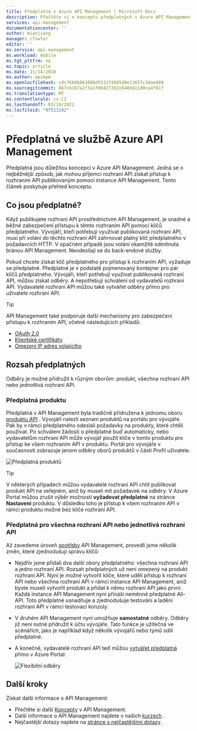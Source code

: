 ```yaml
---
title: Předplatná v Azure API Management | Microsoft Docs
description: Přečtěte si o konceptu předplatných v Azure API Management. Příjemci získají přístup k rozhraním API pomocí předplatných v Azure API Management.
services: api-management
documentationcenter: ''
author: miaojiang
manager: cfowler
editor: ''
ms.service: api-management
ms.workload: mobile
ms.tgt_pltfrm: na
ms.topic: article
ms.date: 11/14/2018
ms.author: apimpm
ms.openlocfilehash: cdc7668b06308bd5532f4885d0e1365fc34ae989
ms.sourcegitcommit: 867cb1b7a1f3a1f0b427282c648d411d0ca4f81f
ms.translationtype: MT
ms.contentlocale: cs-CZ
ms.lasthandoff: 03/19/2021
ms.locfileid: "97511242"
---
```

# <a name="subscriptions-in-azure-api-management"></a>Předplatná ve službě Azure API Management

Předplatná jsou důležitou koncepcí v Azure API Management. Jedná se o nejběžnější způsob, jak mohou příjemci rozhraní API získat přístup k rozhraním API publikovaným pomocí instance API Management. Tento článek poskytuje přehled konceptu.

## <a name="what-are-subscriptions"></a>Co jsou předplatné?

Když publikujete rozhraní API prostřednictvím API Management, je snadné a běžné zabezpečení přístupu k těmto rozhraním API pomocí klíčů předplatného. Vývojáři, kteří potřebují využívat publikovaná rozhraní API, musí při volání do těchto rozhraní API zahrnovat platný klíč předplatného v požadavcích HTTP. V opačném případě jsou volání okamžitě odmítnuta bránou API Management. Neodesílají se do back-endové služby.

Pokud chcete získat klíč předplatného pro přístup k rozhraním API, vyžaduje se předplatné. Předplatné je v podstatě pojmenovaný kontejner pro pár klíčů předplatného. Vývojáři, kteří potřebují využívat publikovaná rozhraní API, můžou získat odběry. A nepotřebují schválení od vydavatelů rozhraní API. Vydavatelé rozhraní API můžou také vytvářet odběry přímo pro uživatele rozhraní API.

> [!TIP]
> API Management také podporuje další mechanismy pro zabezpečení přístupu k rozhraním API, včetně následujících příkladů:
> - [OAuth 2.0](api-management-howto-protect-backend-with-aad.md)
> - [Klientské certifikáty](api-management-howto-mutual-certificates-for-clients.md)
> - [Omezení IP adres volajícího](./api-management-access-restriction-policies.md#RestrictCallerIPs)

## <a name="scope-of-subscriptions"></a>Rozsah předplatných

Odběry je možné přidružit k různým oborům: produkt, všechna rozhraní API nebo jednotlivá rozhraní API.

### <a name="subscriptions-for-a-product"></a>Předplatná produktu

Předplatná v API Management byla tradičně přidružena k jednomu oboru [produktu API](api-management-terminology.md) . Vývojáři nalezli seznam produktů na portálu pro vývojáře. Pak by v rámci předplatného odeslali požadavky na produkty, které chtěli používat. Po schválení žádosti o předplatné buď automaticky, nebo vydavatelům rozhraní API může vývojář použít klíče v tomto produktu pro přístup ke všem rozhraním API v produktu. Portál pro vývojáře v současnosti zobrazuje jenom odběry oborů produktů v části Profil uživatele. 

![Předplatná produktů](./media/api-management-subscriptions/product-subscription.png)

> [!TIP]
> V některých případech můžou vydavatelé rozhraní API chtít publikovat produkt API na veřejném, aniž by museli mít požadavek na odběry. V Azure Portal můžou zrušit výběr možnosti **vyžadovat předplatné** na stránce **Nastavení** produktu. V důsledku toho je přístup k všem rozhraním API v rámci produktu možné bez klíče rozhraní API.

### <a name="subscriptions-for-all-apis-or-an-individual-api"></a>Předplatná pro všechna rozhraní API nebo jednotlivá rozhraní API

Až zavedeme úroveň [spotřeby](https://aka.ms/apimconsumptionblog) API Management, provedli jsme několik změn, které zjednodušují správu klíčů:
- Nejdřív jsme přidali dva další obory předplatného: všechna rozhraní API a jedno rozhraní API. Rozsah předplatných už není omezený na produkt rozhraní API. Nyní je možné vytvořit klíče, které udělí přístup k rozhraní API nebo všechna rozhraní API v rámci instance API Management, aniž byste museli vytvořit produkt a přidat k němu rozhraní API jako první. Každá instance API Management nyní přináší neměnné předplatné All-API. Toto předplatné usnadňuje a zjednodušuje testování a ladění rozhraní API v rámci testovací konzoly.

- V druhém API Management nyní umožňuje **samostatné** odběry. Odběry již není nutné přidružit k účtu vývojáře. Tato funkce je užitečná ve scénářích, jako je například když několik vývojářů nebo týmů sdílí předplatné.

- A konečně, vydavatelé rozhraní API teď můžou [vytvářet předplatná](api-management-howto-create-subscriptions.md) přímo v Azure Portal:

    ![Flexibilní odběry](./media/api-management-subscriptions/flexible-subscription.png)

## <a name="next-steps"></a>Další kroky
Získat další informace o API Management:

+ Přečtěte si další [Koncepty](api-management-terminology.md) v API Management.
+ Další informace o API Management najdete v našich [kurzech](import-and-publish.md) .
+ Nejčastější dotazy najdete na [stránce s nejčastějšími dotazy](api-management-faq.md) .
